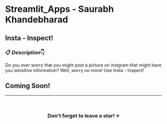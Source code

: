 # Streamlit_Apps - Saurabh Khandebharad
## Insta - Inspect!

### 📋 _Description_👇

Do you ever worry that you might post a picture on instgram that might have you sensitive information?
Well, worry no more!
Use Insta - Inspect!

## Coming Soon!

<hr />
<br />


### <div align="center">Don't forget to leave a star! ⭐️</div>
